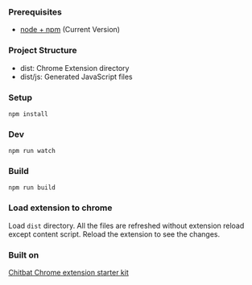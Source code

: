 ### Prerequisites

- [node + npm](https://nodejs.org/) (Current Version)

### Project Structure

- dist: Chrome Extension directory
- dist/js: Generated JavaScript files

### Setup

`npm install`

### Dev

`npm run watch`

### Build

`npm run build`

### Load extension to chrome

Load `dist` directory. All the files are refreshed without extension reload except content script. Reload the extension to see the changes.

### Built on

[Chitbat Chrome extension starter kit](https://github.com/chibat/chrome-extension-typescript-starter)
